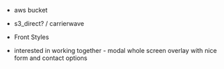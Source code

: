 - aws bucket
- s3_direct? / carrierwave
- Front Styles

- interested in working together - modal whole screen overlay with nice form and contact options
